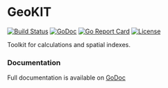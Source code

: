 # GeoKIT

[![Build Status](https://travis-ci.org/bsm/geokit.png?branch=master)](https://travis-ci.org/bsm/geokit)
[![GoDoc](https://godoc.org/github.com/bsm/geokit?status.png)](http://godoc.org/github.com/bsm/geokit)
[![Go Report Card](https://goreportcard.com/badge/github.com/bsm/geokit)](https://goreportcard.com/report/github.com/bsm/geokit)
[![License](https://img.shields.io/badge/License-MIT-blue.svg)](https://opensource.org/licenses/MIT)

Toolkit for calculations and spatial indexes.

### Documentation

Full documentation is available on [GoDoc](http://godoc.org/github.com/bsm/geokit)

